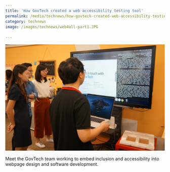 ```yaml
---
title: 'How GovTech created a web accessibility testing tool'
permalink: /media/technews/how-govtech-created-web-accessibility-testing-tool
category: technews
image: /images/technews/web4all-part1.JPG

---
```



![How GovTech created a web accessibility testing tool](/images/technews/web4all-part1.JPG)

Meet the GovTech team working to embed inclusion and accessibility into webpage design and software development. 
